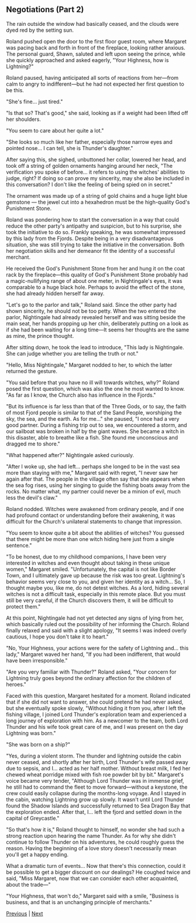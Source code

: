 ## Negotiations (Part 2)
The rain outside the window had basically ceased, and the clouds were dyed red by the setting sun. 

Roland pushed open the door to the first floor guest room, where Margaret was pacing back and forth in front of the fireplace, looking rather anxious. The personal guard, Shawn, saluted and left upon seeing the prince, while she quickly approached and asked eagerly, "Your Highness, how is Lightning?"



Roland paused, having anticipated all sorts of reactions from her—from calm to angry to indifferent—but he had not expected her first question to be this. 

"She's fine... just tired." 

"Is that so? That's good," she said, looking as if a weight had been lifted off her shoulders. 

"You seem to care about her quite a lot." 

"She looks so much like her father, especially those narrow eyes and pointed nose... I can tell, she is Thunder's daughter." 



After saying this, she sighed, unbuttoned her collar, lowered her head, and took off a string of golden ornaments hanging around her neck, "The verification you spoke of before... it refers to using the witches' abilities to judge, right? If doing so can prove my sincerity, may she also be included in this conversation? I don't like the feeling of being spied on in secret."



The ornament was made up of a string of gold chains and a huge light blue gemstone — the jewel cut into a hexahedron must be the high-quality God's Punishment Stone.



Roland was pondering how to start the conversation in a way that could reduce the other party's antipathy and suspicion, but to his surprise, she took the initiative to do so. Frankly speaking, he was somewhat impressed by this lady from the Fjords. Despite being in a very disadvantageous situation, she was still trying to take the initiative in the conversation. Both her negotiation skills and her demeanor fit the identity of a successful merchant.



He received the God's Punishment Stone from her and hung it on the coat rack by the fireplace—this quality of God's Punishment Stone probably had a magic-nullifying range of about one meter, in Nightingale's eyes, it was comparable to a huge black hole. Perhaps to avoid the effect of the stone, she had already hidden herself far away.



"Let's go to the parlor and talk," Roland said. Since the other party had shown sincerity, he should not be too petty. When the two entered the parlor, Nightingale had already revealed herself and was sitting beside the main seat, her hands propping up her chin, deliberately putting on a look as if she had been waiting for a long time—It seems her thoughts are the same as mine, the prince thought.



After sitting down, he took the lead to introduce, "This lady is Nightingale. She can judge whether you are telling the truth or not."



"Hello, Miss Nightingale," Margaret nodded to her, to which the latter returned the gesture.



"You said before that you have no ill will towards witches, why?" Roland posed the first question, which was also the one he most wanted to know. "As far as I know, the Church also has influence in the Fjords."



"But its influence is far less than that of the Three Gods, or to say, the faith of most Fjord people is similar to that of the Sand People, worshiping the sky, the sea, and the earth. As for me..." she paused, "I once had a very good partner. During a fishing trip out to sea, we encountered a storm, and our sailboat was broken in half by the giant waves. She became a witch in this disaster, able to breathe like a fish. She found me unconscious and dragged me to shore."



"What happened after?" Nightingale asked curiously.



"After I woke up, she had left... perhaps she longed to be in the vast sea more than staying with me," Margaret said with regret, "I never saw her again after that. The people in the village often say that she appears when the sea fog rises, using her singing to guide the fishing boats away from the rocks. No matter what, my partner could never be a minion of evil, much less the devil's claw."



Roland nodded. Witches were awakened from ordinary people, and if one had profound contact or understanding before their awakening, it was difficult for the Church's unilateral statements to change that impression.



"You seem to know quite a bit about the abilities of witches? You guessed that there might be more than one witch hiding here just from a single sentence."



"To be honest, due to my childhood companions, I have been very interested in witches and even thought about taking in these unique women," Margaret smiled. "Unfortunately, the capital is not like Border Town, and I ultimately gave up because the risk was too great. Lightning's behavior seems very close to you, and given her identity as a witch... So, I thought maybe you, like me, do not detest witches. As a lord, hiding several witches is not a difficult task, especially in this remote place. But you must still be very careful, if the Church discovers them, it will be difficult to protect them."



At this point, Nightingale had not yet detected any signs of lying from her, which basically ruled out the possibility of her informing the Church. Roland finally relaxed and said with a slight apology, "It seems I was indeed overly cautious, I hope you don't take it to heart."



"No, Your Highness, your actions were for the safety of Lightning and... this lady," Margaret waved her hand, "If you had been indifferent, that would have been irresponsible."



"Are you very familiar with Thunder?" Roland asked, "Your concern for Lightning truly goes beyond the ordinary affection for the children of heroes."



Faced with this question, Margaret hesitated for a moment. Roland indicated that if she did not want to answer, she could pretend he had never asked, but she eventually spoke slowly, "Without hiding it from you, after I left the fishing village, I joined Lord Thunder's exploration team and experienced a long journey of exploration with him. As a newcomer to the team, both Lord Thunder and his wife took great care of me, and I was present on the day Lightning was born."



"She was born on a ship?"



"Yes, during a violent storm. The thunder and lightning outside the cabin never ceased, and shortly after her birth, Lord Thunder's wife passed away due to sepsis, and I... acted as her half mother. Without breast milk, I fed her chewed wheat porridge mixed with fish roe powder bit by bit." Margaret's voice became very tender, "Although Lord Thunder was in immense grief, he still had to command the fleet to move forward—without a keystone, the crew could easily collapse during the months-long voyage. And I stayed in the cabin, watching Lightning grow up slowly. It wasn't until Lord Thunder found the Shadow Islands and successfully returned to Sea Dragon Bay that the exploration ended. After that, I... left the fjord and settled down in the capital of Greycastle."



"So that's how it is," Roland thought to himself, no wonder she had such a strong reaction upon hearing the name Thunder. As for why she didn't continue to follow Thunder on his adventures, he could roughly guess the reason. Having the beginning of a love story doesn't necessarily mean you'll get a happy ending.



What a dramatic turn of events... Now that there's this connection, could it be possible to get a bigger discount on our dealings? He coughed twice and said, "Miss Margaret, now that we can consider each other acquainted, about the trade—"



"Your Highness, that won't do," Margaret said with a smile, "Business is business, and that is an unchanging principle of merchants."





[Previous](CH0151.md) | [Next](CH0153.md)
